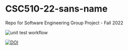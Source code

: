 # CSC510-22-sans-name
Repo for Software Engineering Group Project - Fall 2022

![unit test workflow](https://github.com/alunavat/CSC510-22-sans-name/actions/workflows/unit-test.yml/badge.svg)

[![DOI](https://zenodo.org/badge/527830891.svg)](https://zenodo.org/badge/latestdoi/527830891)
